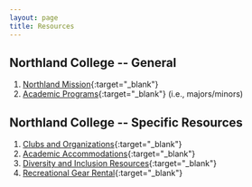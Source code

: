 ```yaml
---
layout: page
title: Resources
---
```


## Northland College -- General
1. [Northland Mission](https://www.northland.edu/about/#mission-vision){:target="_blank"}
1. [Academic Programs](https://www.northland.edu/academics/){:target="_blank"} (i.e., majors/minors)



## Northland College -- Specific Resources
1. [Clubs and Organizations](https://www.northland.edu/campus-life/get-involved/){:target="_blank"}
1. [Academic Accommodations](https://www.northland.edu/campus-life/services/accommodations/){:target="_blank"}
1. [Diversity and Inclusion Resources](https://www.northland.edu/campus-life/diversity-inclusion/){:target="_blank"}
1. [Recreational Gear Rental](https://www.northland.edu/campus-life/bicycles-and-gear/){:target="_blank"}
